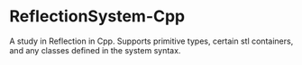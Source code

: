 # ReflectionSystem-Cpp

A study in Reflection in Cpp. Supports primitive types, certain stl containers, and any classes defined in the system syntax.
